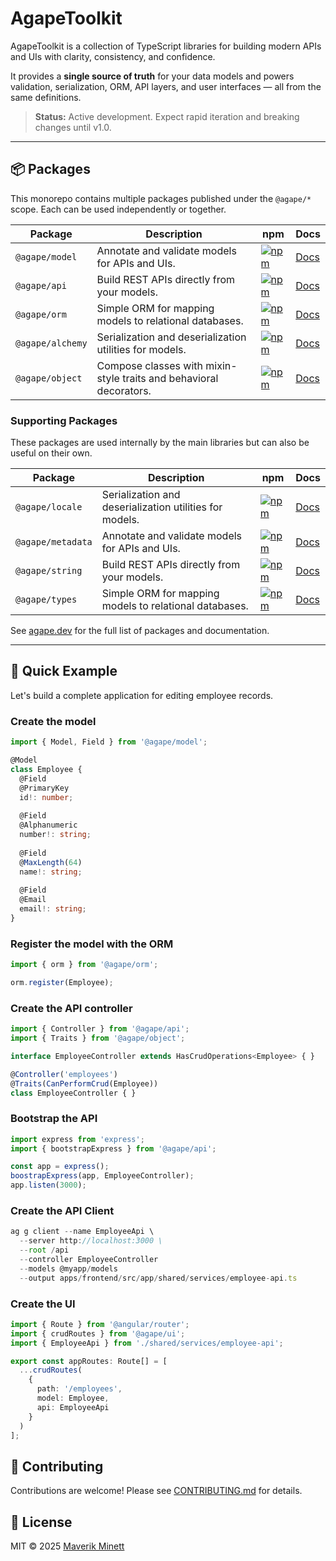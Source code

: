 # AgapeToolkit

AgapeToolkit is a collection of TypeScript libraries for building modern APIs
and UIs with clarity, consistency, and confidence.

It provides a **single source of truth** for your data models and powers validation,
serialization, ORM, API layers, and user interfaces — all from the same definitions.

> **Status:** Active development. Expect rapid iteration and breaking changes until v1.0.

---

## 📦 Packages

This monorepo contains multiple packages published under the `@agape/*` scope. Each can be used independently or together.

| Package            | Description                                                        | npm                                                                 | Docs                                   |
| ------------------ | ------------------------------------------------------------------ | ------------------------------------------------------------------- |----------------------------------------|
| `@agape/model`     | Annotate and validate models for APIs and UIs.                     | [![npm](https://img.shields.io/npm/v/@agape/model.svg)](https://www.npmjs.com/package/@agape/model) | [Docs](https://agape.dev/api)          |
| `@agape/api`       | Build REST APIs directly from your models.                         | [![npm](https://img.shields.io/npm/v/@agape/api.svg)](https://www.npmjs.com/package/@agape/api) | [Docs](https://agape.dev/docs/api)     |
| `@agape/orm`       | Simple ORM for mapping models to relational databases.             | [![npm](https://img.shields.io/npm/v/@agape/orm.svg)](https://www.npmjs.com/package/@agape/orm) | [Docs](https://agape.dev/docs/orm)     |
| `@agape/alchemy`   | Serialization and deserialization utilities for models.            | [![npm](https://img.shields.io/npm/v/@agape/alchemy.svg)](https://www.npmjs.com/package/@agape/alchemy) | [Docs](https://agape.dev/docs/alchemy) |
| `@agape/object`    | Compose classes with mixin-style traits and behavioral decorators.  | [![npm](https://img.shields.io/npm/v/@agape/object.svg)](https://www.npmjs.com/package/@agape/object) | [Docs](https://agape.dev/docs/object)   |
### Supporting Packages

These packages are used internally by the main libraries but can also be useful on their own.


| Package           | Description                                                        | npm                                                                                                       | Docs                          |
|-------------------| ------------------------------------------------------------------ |-----------------------------------------------------------------------------------------------------------|-------------------------------|
| `@agape/locale`   | Serialization and deserialization utilities for models.            | [![npm](https://img.shields.io/npm/v/@agape/locale.svg)](https://www.npmjs.com/package/@agape/locale)     | [Docs](https://agape.dev/api) |
| `@agape/metadata` | Annotate and validate models for APIs and UIs.                     | [![npm](https://img.shields.io/npm/v/@agape/metadata.svg)](https://www.npmjs.com/package/@agape/metadata) | [Docs](https://agape.dev/api) |
| `@agape/string`   | Build REST APIs directly from your models.                         | [![npm](https://img.shields.io/npm/v/@agape/string.svg)](https://www.npmjs.com/package/@agape/string)     | [Docs](https://agape.dev/api) |
| `@agape/types`    | Simple ORM for mapping models to relational databases.             | [![npm](https://img.shields.io/npm/v/@agape/types.svg)](https://www.npmjs.com/package/@agape/types)       | [Docs](https://agape.dev/api) |


See [agape.dev](https://agape.dev) for the full list of packages and documentation.

---

## 🚀 Quick Example

Let's build a complete application for editing employee records.

### Create the model

```ts
import { Model, Field } from '@agape/model';

@Model
class Employee {
  @Field
  @PrimaryKey
  id!: number;
  
  @Field 
  @Alphanumeric
  number!: string;
  
  @Field 
  @MaxLength(64)
  name!: string;
  
  @Field
  @Email
  email!: string;
}
```

### Register the model with the ORM

```ts
import { orm } from '@agape/orm';

orm.register(Employee);
```

### Create the API controller

```ts
import { Controller } from '@agape/api';
import { Traits } from '@agape/object';

interface EmployeeController extends HasCrudOperations<Employee> { }

@Controller('employees')
@Traits(CanPerformCrud(Employee))
class EmployeeController { }
```

### Bootstrap the API

```ts
import express from 'express';
import { bootstrapExpress } from '@agape/api';

const app = express();
boostrapExpress(app, EmployeeController);
app.listen(3000);
```

### Create the API Client

```ts
ag g client --name EmployeeApi \
  --server http://localhost:3000 \
  --root /api
  --controller EmployeeController
  --models @myapp/models
  --output apps/frontend/src/app/shared/services/employee-api.ts
```

### Create the UI

```ts
import { Route } from '@angular/router';
import { crudRoutes } from '@agape/ui';
import { EmployeeApi } from './shared/services/employee-api';

export const appRoutes: Route[] = [
  ...crudRoutes(
    { 
      path: '/employees',
      model: Employee,
      api: EmployeeApi
    }
  )      
];
```

## 🤝 Contributing

Contributions are welcome! Please see [CONTRIBUTING.md](CONTRIBUTING.md) for details.

## 📄 License

MIT © 2025 [Maverik Minett](https://github.com/maverikminett)
